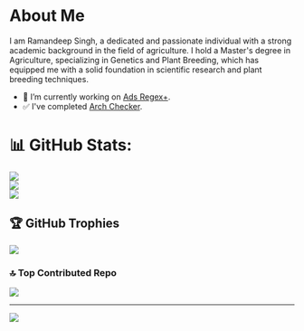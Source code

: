 # About Me
I am Ramandeep Singh, a dedicated and passionate individual with a strong academic background in the field of agriculture. I hold a Master's degree in Agriculture, specializing in Genetics and Plant Breeding, which has equipped me with a solid foundation in scientific research and plant breeding techniques.

- 🔭 I’m currently working on [Ads Regex+](https://github.com/ramanveerji/Ads-Regex-Official).
- ✅ I've completed [Arch Checker](https://github.com/ramanveerji/Architecture-Checker-Official).

# 📊 GitHub Stats:
![](https://github-readme-stats.vercel.app/api?username=ramanveerji&theme=dark&hide_border=false&include_all_commits=false&count_private=false)<br/>
![](https://github-readme-streak-stats.herokuapp.com/?user=ramanveerji&theme=dark&hide_border=false)<br/>
![](https://github-readme-stats.vercel.app/api/top-langs/?username=ramanveerji&theme=dark&hide_border=false&include_all_commits=false&count_private=false&layout=compact)

## 🏆 GitHub Trophies
![](https://github-profile-trophy.vercel.app/?username=ramanveerji&theme=radical&no-frame=true&no-bg=true&margin-w=4)

### 🔝 Top Contributed Repo
![](https://github-contributor-stats.vercel.app/api?username=ramanveerji&limit=5&theme=dark&combine_all_yearly_contributions=true)

---
[![](https://visitcount.itsvg.in/api?id=ramanveerji&icon=9&color=0)](https://visitcount.itsvg.in)

<!-- Proudly created with GPRM ( https://gprm.itsvg.in ) -->
